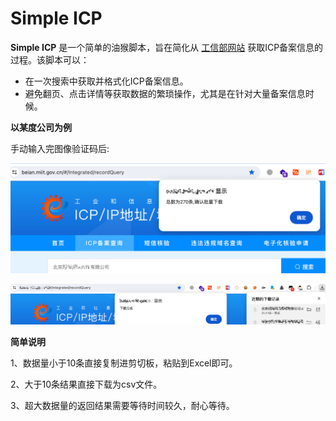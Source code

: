# Simple ICP

**Simple ICP** 是一个简单的油猴脚本，旨在简化从 [工信部网站](https://beian.miit.gov.cn/) 获取ICP备案信息的过程。该脚本可以：

- 在一次搜索中获取并格式化ICP备案信息。
- 避免翻页、点击详情等获取数据的繁琐操作，尤其是在针对大量备案信息时候。

**以某度公司为例**

手动输入完图像验证码后:

![](https://github.com/Secur1ty0/Simple-ICP/blob/main/1.png)

![](https://github.com/Secur1ty0/Simple-ICP/blob/main/2.png)

**简单说明**

1、数据量小于10条直接复制进剪切板，粘贴到Excel即可。

2、大于10条结果直接下载为csv文件。

3、超大数据量的返回结果需要等待时间较久，耐心等待。

